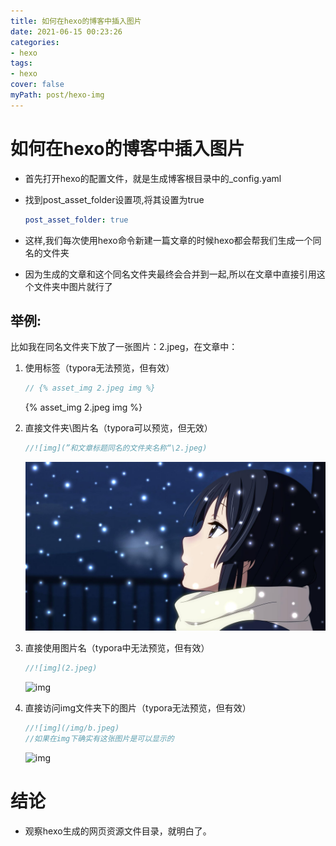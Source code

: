 ```yaml
---
title: 如何在hexo的博客中插入图片
date: 2021-06-15 00:23:26
categories:
- hexo
tags: 
- hexo
cover: false
myPath: post/hexo-img
---
```


# 如何在hexo的博客中插入图片

- 首先打开hexo的配置文件，就是生成博客根目录中的_config.yaml

- 找到post_asset_folder设置项,将其设置为true

  ```yaml
  post_asset_folder: true
  ```

- 这样,我们每次使用hexo命令新建一篇文章的时候hexo都会帮我们生成一个同名的文件夹

- 因为生成的文章和这个同名文件夹最终会合并到一起,所以在文章中直接引用这个文件夹中图片就行了

## 举例:

比如我在同名文件夹下放了一张图片：2.jpeg，在文章中：

1. 使用标签（typora无法预览，但有效）

   ```java
   // {% asset_img 2.jpeg img %}
   ```
   {% asset_img 2.jpeg img %}

3. 直接文件夹\图片名（typora可以预览，但无效）

   ```java
   //![img](”和文章标题同名的文件夹名称“\2.jpeg)
   ```

   ![](如何在hexo的博客中插入图片\2.jpeg)

4. 直接使用图片名（typora中无法预览，但有效）

   ```java
   //![img](2.jpeg)
   ```

   ![img](2.jpeg)
   
4. 直接访问img文件夹下的图片（typora无法预览，但有效）

   ```java
   //![img](/img/b.jpeg)
   //如果在img下确实有这张图片是可以显示的
   ```
   
   ![img](/img/b.jpeg)

# 结论

- 观察hexo生成的网页资源文件目录，就明白了。











